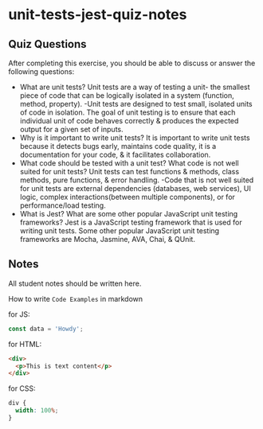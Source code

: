 # unit-tests-jest-quiz-notes

## Quiz Questions

After completing this exercise, you should be able to discuss or answer the following questions:

- What are unit tests?
  Unit tests are a way of testing a unit- the smallest piece of code that can be logically isolated in a system (function, method, property).
  -Unit tests are designed to test small, isolated units of code in isolation. The goal of unit testing is to ensure that each individual unit of code behaves correctly & produces the expected output for a given set of inputs.
- Why is it important to write unit tests?
  It is important to write unit tests because it detects bugs early, maintains code quality, it is a documentation for your code, & it facilitates collaboration.
- What code should be tested with a unit test? What code is not well suited for unit tests?
  Unit tests can test functions & methods, class methods, pure functions, & error handling.
  -Code that is not well suited for unit tests are external dependencies (databases, web services), UI logic, complex interactions(between multiple components), or for performance/load testing.
- What is Jest? What are some other popular JavaScript unit testing frameworks?
  Jest is a JavaScript testing framework that is used for writing unit tests.
  Some other popular JavaScript unit testing frameworks are Mocha, Jasmine, AVA, Chai, & QUnit.

## Notes

All student notes should be written here.

How to write `Code Examples` in markdown

for JS:

```js
const data = 'Howdy';
```

for HTML:

```html
<div>
  <p>This is text content</p>
</div>
```

for CSS:

```css
div {
  width: 100%;
}
```
